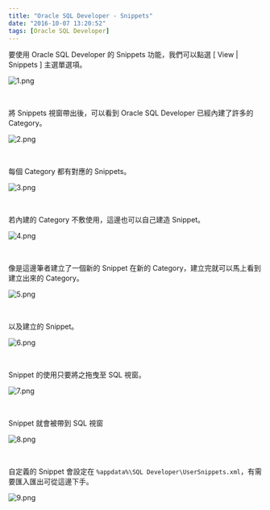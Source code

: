 ```yaml
---
title: "Oracle SQL Developer - Snippets"
date: "2016-10-07 13:20:52"
tags: [Oracle SQL Developer]
---
```



要使用 Oracle SQL Developer 的 Snippets 功能，我們可以點選 [ View | Snippets ] 主選單選項。  

<!-- More -->

![1.png](1.png)

<br/>


將 Snippets 視窗帶出後，可以看到 Oracle SQL Developer 已經內建了許多的 Category。  

![2.png](2.png)

<br/>


每個 Category 都有對應的 Snippets。  

![3.png](3.png)

<br/>


若內建的 Category 不敷使用，這邊也可以自己建造 Snippet。  

![4.png](4.png)

<br/>


像是這邊筆者建立了一個新的 Snippet 在新的 Category，建立完就可以馬上看到建立出來的 Category。  

![5.png](5.png)

<br/>


以及建立的 Snippet。  

![6.png](6.png)

<br/>


Snippet 的使用只要將之拖曳至 SQL 視窗。

![7.png](7.png)

<br/>


Snippet 就會被帶到 SQL 視窗

![8.png](8.png)

<br/>


自定義的 Snippet 會設定在 `%appdata%\SQL Developer\UserSnippets.xml`，有需要匯入匯出可從這邊下手。

![9.png](9.png)

<br/>

